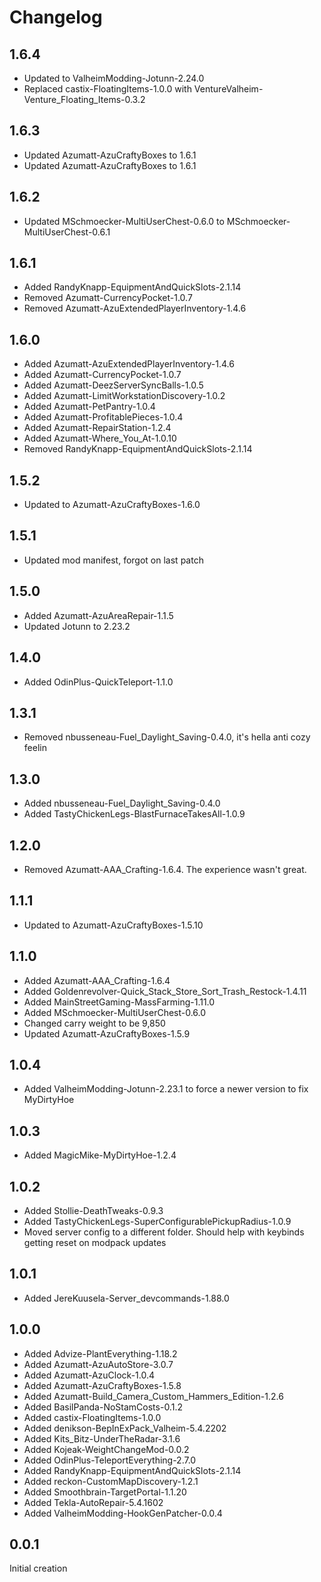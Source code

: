 # Changelog

## 1.6.4

- Updated to ValheimModding-Jotunn-2.24.0
- Replaced castix-FloatingItems-1.0.0 with VentureValheim-Venture_Floating_Items-0.3.2

## 1.6.3

- Updated Azumatt-AzuCraftyBoxes to 1.6.1
- Updated Azumatt-AzuCraftyBoxes to 1.6.1

## 1.6.2

- Updated MSchmoecker-MultiUserChest-0.6.0 to MSchmoecker-MultiUserChest-0.6.1

## 1.6.1

- Added RandyKnapp-EquipmentAndQuickSlots-2.1.14
- Removed Azumatt-CurrencyPocket-1.0.7
- Removed Azumatt-AzuExtendedPlayerInventory-1.4.6


## 1.6.0

- Added Azumatt-AzuExtendedPlayerInventory-1.4.6
- Added Azumatt-CurrencyPocket-1.0.7
- Added Azumatt-DeezServerSyncBalls-1.0.5
- Added Azumatt-LimitWorkstationDiscovery-1.0.2
- Added Azumatt-PetPantry-1.0.4
- Added Azumatt-ProfitablePieces-1.0.4
- Added Azumatt-RepairStation-1.2.4
- Added Azumatt-Where_You_At-1.0.10
- Removed RandyKnapp-EquipmentAndQuickSlots-2.1.14

## 1.5.2

- Updated to Azumatt-AzuCraftyBoxes-1.6.0

## 1.5.1

- Updated mod manifest, forgot on last patch

## 1.5.0

- Added Azumatt-AzuAreaRepair-1.1.5
- Updated Jotunn to 2.23.2

## 1.4.0

- Added OdinPlus-QuickTeleport-1.1.0

## 1.3.1

- Removed nbusseneau-Fuel_Daylight_Saving-0.4.0, it's hella anti cozy feelin

## 1.3.0

- Added nbusseneau-Fuel_Daylight_Saving-0.4.0
- Added TastyChickenLegs-BlastFurnaceTakesAll-1.0.9

## 1.2.0

- Removed Azumatt-AAA_Crafting-1.6.4. The experience wasn't great.

## 1.1.1

- Updated to Azumatt-AzuCraftyBoxes-1.5.10

## 1.1.0

- Added Azumatt-AAA_Crafting-1.6.4
- Added Goldenrevolver-Quick_Stack_Store_Sort_Trash_Restock-1.4.11
- Added MainStreetGaming-MassFarming-1.11.0
- Added MSchmoecker-MultiUserChest-0.6.0
- Changed carry weight to be 9,850
- Updated Azumatt-AzuCraftyBoxes-1.5.9

## 1.0.4

- Added ValheimModding-Jotunn-2.23.1 to force a newer version to fix MyDirtyHoe

## 1.0.3

- Added MagicMike-MyDirtyHoe-1.2.4

## 1.0.2

- Added Stollie-DeathTweaks-0.9.3
- Added TastyChickenLegs-SuperConfigurablePickupRadius-1.0.9
- Moved server config to a different folder. Should help with keybinds getting reset on modpack updates

## 1.0.1

- Added JereKuusela-Server_devcommands-1.88.0

## 1.0.0

- Added Advize-PlantEverything-1.18.2
- Added Azumatt-AzuAutoStore-3.0.7
- Added Azumatt-AzuClock-1.0.4
- Added Azumatt-AzuCraftyBoxes-1.5.8
- Added Azumatt-Build_Camera_Custom_Hammers_Edition-1.2.6
- Added BasilPanda-NoStamCosts-0.1.2
- Added castix-FloatingItems-1.0.0
- Added denikson-BepInExPack_Valheim-5.4.2202
- Added Kits_Bitz-UnderTheRadar-3.1.6
- Added Kojeak-WeightChangeMod-0.0.2
- Added OdinPlus-TeleportEverything-2.7.0
- Added RandyKnapp-EquipmentAndQuickSlots-2.1.14
- Added reckon-CustomMapDiscovery-1.2.1
- Added Smoothbrain-TargetPortal-1.1.20
- Added Tekla-AutoRepair-5.4.1602
- Added ValheimModding-HookGenPatcher-0.0.4

## 0.0.1

Initial creation
